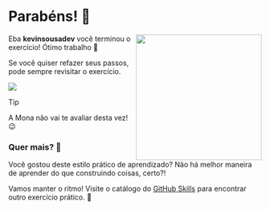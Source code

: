 # Parabéns! :tada:

<img src="https://octodex.github.com/images/welcometocat.png" align="right" height="250px" />

Eba **kevinsousadev** você terminou o exercício! Ótimo trabalho :tada:

Se você quiser refazer seus passos, pode sempre revisitar o exercício.

[![](https://img.shields.io/badge/Voltar%20ao%20Exerc%C3%ADcio-%E2%86%92-1f883d?style=for-the-badge&logo=github&labelColor=197935)](https://github.com/pottencial-workshop/primeiros-passos-github-copilot-kevin-sousa/issues/1)

> [!TIP]
> A Mona não vai te avaliar desta vez! 😉


### Quer mais? :raising_hand:

Você gostou deste estilo prático de aprendizado? Não há melhor maneira de aprender do que construindo coisas, certo?!

Vamos manter o ritmo! Visite o catálogo do [GitHub Skills](https://skills.github.com) para encontrar outro exercício prático. :rocket:

